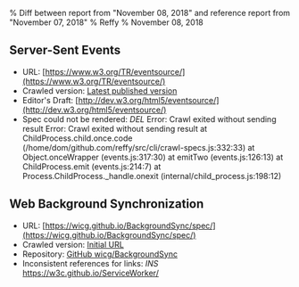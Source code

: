 % Diff between report from "November 08, 2018" and reference report from "November 07, 2018"
% Reffy
% November 08, 2018

## Server-Sent Events

- URL: [https://www.w3.org/TR/eventsource/](https://www.w3.org/TR/eventsource/)
- Crawled version: [Latest published version](http://www.w3.org/TR/2015/REC-eventsource-20150203/)
- Editor's Draft: [http://dev.w3.org/html5/eventsource/](http://dev.w3.org/html5/eventsource/)
- Spec could not be rendered: *DEL* Error: Crawl exited without sending result Error: Crawl exited without sending result
    at ChildProcess.child.once.code (/home/dom/github.com/reffy/src/cli/crawl-specs.js:332:33)
    at Object.onceWrapper (events.js:317:30)
    at emitTwo (events.js:126:13)
    at ChildProcess.emit (events.js:214:7)
    at Process.ChildProcess._handle.onexit (internal/child_process.js:198:12)


## Web Background Synchronization

- URL: [https://wicg.github.io/BackgroundSync/spec/](https://wicg.github.io/BackgroundSync/spec/)
- Crawled version: [Initial URL](https://wicg.github.io/BackgroundSync/spec/)
- Repository: [GitHub wicg/BackgroundSync](https://github.com/wicg/BackgroundSync)
- Inconsistent references for links: *INS* https://w3c.github.io/ServiceWorker/


